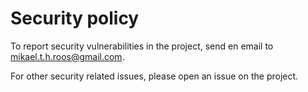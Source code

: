 Security policy
======================

To report security vulnerabilities in the project, send en email to mikael.t.h.roos@gmail.com.

For other security related issues, please open an issue on the project.
